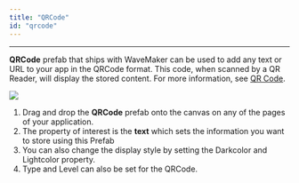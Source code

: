 ```yaml
---
title: "QRCode"
id: "qrcode"
---
```

---
**QRCode** prefab that ships with WaveMaker can be used to add any text or URL to your app in the QRCode format. This code, when scanned by a QR Reader, will display the stored content. For more information, see [QR Code](http://www.qrcode.com/en/).

[![](/learn/assets/QRCode_Prefab.png)](/learn/assets/QRCode_Prefab.png)

1. Drag and drop the **QRCode** prefab onto the canvas on any of the pages of your application.
2. The property of interest is the **text** which sets the information you want to store using this Prefab
3. You can also change the display style by setting the Darkcolor and Lightcolor property.
4. Type and Level can also be set for the QRCode.

